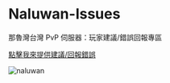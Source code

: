 # Naluwan-Issues
那魯灣台灣 PvP 伺服器：玩家建議/錯誤回報專區

<a href="https://github.com/lulu2002/Naluwan-Issues/issues/new">點擊我來提供建議/回報錯誤</a>

![naluwan](https://user-images.githubusercontent.com/41278925/123266708-dabd8f00-d52e-11eb-933a-3615da0cdc03.jpg)
